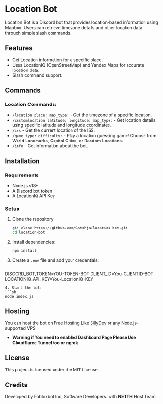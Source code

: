 # Location Bot

Location Bot is a Discord bot that provides location-based information using Mapbox. Users can retrieve timezone details and other location data through simple slash commands.

## Features
- Get Location information for a specific place.
- Uses LocationIQ (OpenStreetMap) and Yandex Maps for accurate location data.
- Slash command support.

## Commands
### Location Commands:
- `/location place: map_type:` - Get the timezone of a specific location.
- `/customlocation latitude: longitude: map_type:` - Get location details using specific latitude and longitude coordinates.
- `/iss` - Get the current location of the ISS.
- `/game type: difficulty:` - Play a location guessing game! Choose from World Landmarks, Capital Cities, or Random Locations.
- `/info` - Get information about the bot.

## Installation
### Requirements
- Node.js v18+
- A Discord bot token
- A LocationIQ API Key

### Setup
1. Clone the repository:
   ```sh
   git clone https://github.com/Gatshja/location-bot.git
   cd location-bot
   ```
2. Install dependencies:
   ```sh
   npm install
   ```
3. Create a `.env` file and add your credentials:
   ```env
DISCORD_BOT_TOKEN=YOU-TOKEN-BOT
CLIENT_ID=You-CLIENTID-BOT
LOCATIONIQ_API_KEY=You-LocationIQ-KEY
   ```
4. Start the bot:
   ```sh
   node index.js
   ```

## Hosting
You can host the bot on Free Hosting Like [SillyDev](https://sillydev.co.uk) or any Node.js-supported VPS.
- **Warning if You need to enabled Dashboard Page Please Use Cloudflared Tunnel too or ngrok**

## License
This project is licensed under the MIT License.

## Credits
Developed by Robloxbot Inc, Software Developers. with **NETTH** Host Team
